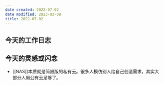 ```yaml
---
date created: 2022-07-02
date modified: 2023-03-08
title: 2022-07-02
---
```


## 今天的工作日志

## 今天的灵感或闪念

- [[NAS]]本质就是简陋版的私有云。很多人模仿别人给自己创造需求，其实大部分人用公有云足够了。

